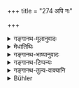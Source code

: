 +++
title = "274 अपि नः"

+++

<details><summary>गङ्गानथ-मूलानुवादः</summary>

‘May there be one in our family, who may offer milk-rice mixed with honey and butter on the thirteenth, and when the shadow of the elephant falls towards the east.’—(274)


yadenduḥ pitṛdaivatye haṃsaścaiva kare sthitaḥ | 
yāmyāṃ tithirbhavetsāhi gajacchāyā prakīrtitā ||
</details>

<details><summary>मेधातिथिः</summary>

प्रकृतां त्रयोदशीं वर्षादिगुणयुक्ताम् अधिकृत्येदम् उच्यते । एवं पितर आशास्ते । अस्मकं **कुले भूयात्** **स** तादृशो जायताम् उत्कृष्टगुणः यः प्रागुक्तायां **त्रयोदश्याम्** अस्मभ्यं **दद्यात् पायसं** **मधुसर्पिः**संयुक्तम् । तथा **कुञ्जरस्य** हस्तिनः **प्राक्छाये** प्राच्यां दिशि गतायां छायायाम्, अपराह्णेतरे काल इत्य् अर्थः । शेषे ऽहनि हस्तिनो दीर्घा प्राची छाया भवति । "प्राक्छायाम्" इति वा पाठः । छायायां हि ब्राःमणा भोज्यन्ते । अग्रिमं कर्म तु यद्य् अल्पत्वाच् छायायां न संभवति, तद्देशान्तरे तत्समीपे कर्तव्यम् । अङ्गत्वात् सति संभवे तत्सर्वाङ्गोपेतं प्रधानं हस्तिछायायाम् एव । 

- <u>यत् तु</u> व्याचक्षते- ग्रहोपरागो हस्तिछायोच्यते । "हस्ती वै भूत्वा स्वर्भानुर् आसुरिर् आदित्यं तमसाविध्यत्" (च्ड़्। प्ब् १४.११.१४) इति 

- <u>तद् अयुक्तम्</u> । तत्र हि गौणो हस्तिशब्दप्रयोगः । स्मृत्यन्तरे च पृथग् एव हस्तिछाया ग्रहोपरागाद् आम्नाता "हस्तिछाया ग्रहणं चन्द्रसूर्ययोः" (य्ध् १.२१८) इति ॥ ३.२६४ ॥
</details>

<details><summary>गङ्गानथ-भाष्यानुवादः</summary>

What is said here is with reference to the thirteenth day of the month spoken of above, as accompanied by the rainy season and the asterism of
*Maghā*.

What is described in the text is the wish expressed by the Pitṛs.

‘*May there be*’—born—‘*in our famity*’—one such person, endowed with excellent qualities, who may offer to us, on the said thirteenth day, ‘*milk-rice mixed with honey and butter*;’—also ‘*when the shadow of the elephant falls towards the east*;’ *i.e*., during the afternoon; towards the close of day, the shadow cast by the elephant is long and falls towards the East.

Another reading for ‘*prākchāyā*’ is ‘*prākchāyām*;’ it is in a shady place that Brāhmaṇas are fed; as for the rest of the rite, if the shade is not enough to permit of its being done there, then it should be done in a place close to the shadow. Since the details form part of the rite, the whole of it should, as far as possible, be performed in the shadow of the elephant.

Some people have explained the term ‘shadow of the elephant’ to mean ‘eclipse,’ adding that Rāhu takes the shape of the elephant and pierces the sun with darkness.

But this is not right; as in that case, the term ‘elephant’ will have to ba regarded as figurative. Further, in another *Smṛti* the ‘elephant’s shadow’ has been described as something entirely different from eclipse:—‘the elephant’s shadow, the eclipse of the Sun, and the eclipse of the Moon’ \[where the three are mentioned as distinct from one another\].—(274)
</details>

<details><summary>गङ्गानथ-टिप्पन्यः</summary>

‘*Prākchāye kuñjarasya*’—‘In the afternoon, when the shadow cast by the elephant falls towards the East’ (Medhātithi, Kullūka, Nārāyaṇa and Rāghavānanda);—‘daring an eclipse’ (‘others’ in Medhātithi, who rejects it).—*Mitākṣarā* (on 1.218) quotes a definition by which the name applies to a particular day—

> yadenduḥ pitṛdaivatye haṃsaścaiva kare sthitaḥ \|  
> yāmyāṃ tithirbhavetsāhi gajacchāyā prakīrtitā \|\|

This verse is quoted in *Nirṇayasindhu* (p. 109), which quotes from
*Vāyupurāṇa* a definition of ‘*Gajacchāyā*’ as the 13th day of the month
during which the sun lies in the asterism of Hastā, and the moon in that of Maghā;—in *Hemādri* (Śrāddha, p. 245);—in *Śrāddhakriyākaumudī* (p. 271), which explains ‘*dadyāt*’ as ‘*dadāti*’ and ‘*prākchāye etc*.’ as ‘when the shadow of the elephant is cast towards the East,’ and notes that this is mere *Arthavāda*;—and in *Vaṛṣakriyākaumudī* (p. 355).
</details>

<details><summary>गङ्गानथ-तुल्य-वाक्यानि</summary>

*Mahābhārata* (13.88.12). \[after reproducing the first line of
Manu\].—‘During the asterism of Maghā, during the Southern Sojourn of the sun, offering milk-preparations mixed with honey and butter.’

*Vaśiṣṭha* (11.37).—‘This person shall offer Śrāddha to us, during ṭhe
rains and during the asterism of Maghā, with honey and meats, vegetables, milk and milk-preparations.’

*Viṣṇu* (78.52-53).—‘May some one, the best among men, be born in our
family who, during the rains, on the thirteenth day of the brighter fortnight, perform Śrāddha with honey offered profusely; as also during the whole month of Kārtika, and when the Elephant’s shadow falls towards the East.’
</details>

<details><summary>Bühler</summary>

274	'May such a man (the manes say) be born in our family who will give us milk-rice, with honey and clarified butter, on the thirteenth lunar day (of the month of Bhadrapada) and (in the afternoon) when the shadow of an elephant falls towards the east.'
</details>
